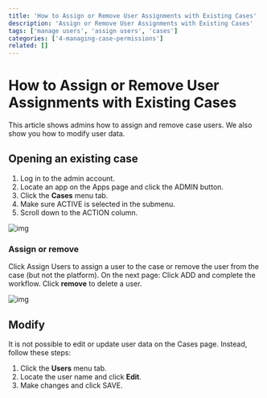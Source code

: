 ```yaml
---
title: 'How to Assign or Remove User Assignments with Existing Cases'
description: 'Assign or Remove User Assignments with Existing Cases'
tags: ['manage users', 'assign users', 'cases']
categories: ['4-managing-case-permissions']
related: []
---
```


# How to Assign or Remove User Assignments with Existing Cases

This article shows admins how to assign and remove case users. We also show you how to modify user data.

## Opening an existing case

1. Log in to the admin account.
2. Locate an app on the Apps page and click the ADMIN button.
3. Click the **Cases** menu tab.
4. Make sure ACTIVE is selected in the submenu.
5. Scroll down to the ACTION column.

![img](/images/existing-1.png)

### Assign or remove

Click Assign Users to assign a user to the case or remove the user from the case (but not the platform).
On the next page:
Click ADD and complete the workflow.
Click **remove** to delete a user.

![img](/images/existing-2.png)

## Modify

It is not possible to edit or update user data on the Cases page. Instead, follow these steps:

1. Click the **Users** menu tab.
2. Locate the user name and click **Edit**.
3. Make changes and click SAVE.
